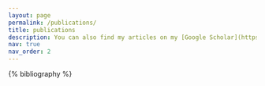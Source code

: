 ```yaml
---
layout: page
permalink: /publications/
title: publications
description: You can also find my articles on my [Google Scholar](https://scholar.google.com/citations?user=4t2GWQcAAAAJ&hl=en).
nav: true
nav_order: 2
---
```


<!-- _pages/publications.md -->
<div class="publications">

{% bibliography %}

</div>
